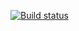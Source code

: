 [![Build status](https://ci.appveyor.com/api/projects/status/dijhjh05w5y0ie56?svg=true)](https://ci.appveyor.com/project/Geluza/ajs-3)
